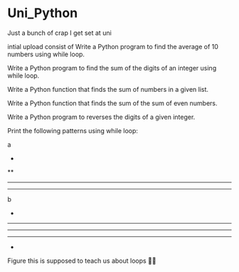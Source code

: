 # Uni_Python
Just a bunch of crap I get set at uni

intial upload consist of
Write a Python program to find the average of 10 numbers using while loop.

Write a Python program to find the sum of the digits of an integer using while loop.

Write a Python function that finds the sum of numbers in a given list.

Write a Python function that finds the sum of the sum of even numbers.

Write a Python program to reverses the digits of a given integer.

Print the following patterns using while loop:

a

*
**
***
****

b

  *
 ***
*****
 ***
  *


Figure this is supposed to teach us about loops 🤷‍♂️
